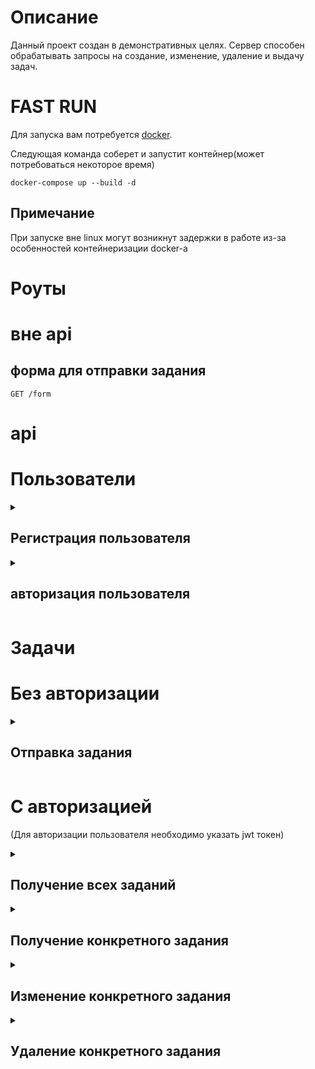 # **Описание**
Данный проект создан в демонстративных целях.
Сервер способен обрабатывать запросы на создание, изменение, удаление и выдачу задач.
# **FAST RUN**
Для запуска вам потребуется <a href="https://www.docker.com/products/docker-desktop/">docker</a>.

Следующая команда соберет и запустит контейнер(может потребоваться некоторое время)
```
docker-compose up --build -d
```
## Примечание
При запуске вне linux могут возникнут задержки в работе из-за особенностей контейнеризации docker-а 
# **Роуты**
# вне api
## форма для отправки задания
```
GET /form
```
# api
# **Пользователи**
<details>
<summary>

## Регистрация пользователя 
</summary>

```
POST
/api/register 
Шаблон json-а
{
    "name":"your name",
    "email":"yourEmail@gmail.com",
    "password":"your_password"
}
```
ответ
```
{
    "access_token": "eyJ0eXAiOiJKV1QiLCJhbGciOiJIUzI1NiJ9.eyJpc3MiOiJodHRwOi8vMTI3LjAuMC4xOjgwMDAvYXBpL3JlZ2lzdGVyIiwiaWF0IjoxNjg0NDg2NjA5LCJleHAiOjE2ODcwNzg2MDksIm5iZiI6MTY4NDQ4NjYwOSwianRpIjoiTFZxbmVWdDhnYm1rWm9VZCIsInN1YiI6IjIiLCJwcnYiOiIyM2JkNWM4OTQ5ZjYwMGFkYjM5ZTcwMWM0MDA4NzJkYjdhNTk3NmY3In0.XVsaQQHfvUjFd6LTZXC9e7oR-RiXhq7fpucOH2ncM5g",
    "token_type": "bearer",
    "expires_in": 2592000
}
```

</details>


<details>
<summary>

## авторизация пользователя
</summary>  

```
POST        
/api/login

Шаблон json-а
{
    "email":"yourEmail@gmail.com",
    "password":"your password"
}
```
ответ
```
{
    "access_token": "eyJ0eXAiOiJKV1QiLCJhbGciOiJIUzI1NiJ9.eyJpc3MiOiJodHRwOi8vMTI3LjAuMC4xOjgwMDAvYXBpL3JlZ2lzdGVyIiwiaWF0IjoxNjg0NDg2NjA5LCJleHAiOjE2ODcwNzg2MDksIm5iZiI6MTY4NDQ4NjYwOSwianRpIjoiTFZxbmVWdDhnYm1rWm9VZCIsInN1YiI6IjIiLCJwcnYiOiIyM2JkNWM4OTQ5ZjYwMGFkYjM5ZTcwMWM0MDA4NzJkYjdhNTk3NmY3In0.XVsaQQHfvUjFd6LTZXC9e7oR-RiXhq7fpucOH2ncM5g",
    "token_type": "bearer",
    "expires_in": 2592000
}
```

</details>

# **Задачи**
# Без авторизации

<details>
<summary>

## Отправка задания
</summary>

```
POST
/api/tasks

Шаблон json-а
{
    "title":"title",
    "description":"description"
}
```
ответ
```
{
    "message": "Task created successfully"
}
```
</details>

# С авторизацией
(Для авторизации пользователя необходимо указать jwt токен)

<details>
<summary>

## Получение всех заданий
</summary>

```
GET
/api/tasks
Для сортировки по дате создания

/api/tasks?SortByUpdate=true
Для сортировки по дате обновления 
```
ответ
```
{
    "Tasks": {
        "2": {
            "id": 3,
            "title": "title",
            "description": "description",
            "status": "задача выполнена",
            "created_at": "2023-05-19T08:39:54.000000Z",
            "updated_at": "2023-05-19T09:55:36.000000Z"
        },
        "0": {
            "id": 1,
            "title": "title",
            "description": "description",
            "status": "задача выполнена",
            "created_at": "2023-05-19T06:47:12.000000Z",
            "updated_at": "2023-05-19T09:54:01.000000Z"
        },
        "4": {
            "id": 5,
            "title": "title",
            "description": "description",
            "status": "задача в работе",
            "created_at": "2023-05-19T09:37:18.000000Z",
            "updated_at": "2023-05-19T09:37:18.000000Z"
        },
    }
}
```
</details>

<details>
<summary>

## Получение конкретного задания

</summary>

```
GET
/api/tasks/{id} 
```
ответ
```
{
    "Tasks": {
        "id": 2,
        "title": "title",
        "description": "description",
        "status": "in developing",
        "created_at": "2023-05-19T07:53:47.000000Z",
        "updated_at": "2023-05-19T07:53:47.000000Z"
    }
}
```
</details>

<details>
<summary>

## Изменение конкретного задания
</summary>

```
PUT
/api/tasks/{id} 

Шаблон json-а(все поля являются опциональными)
{
    "title":"new title",
    "description":"new description",
    "status":"задача выполнена"
}
```
ответ
```
{
    "message": "Task updated successfully"
}
```

</details>
<details>
<summary>

## Удаление конкретного задания
</summary>

```
DELETE
/api/tasks/{id} 
```
ответ
```
{
    "message": "Task deleted successfully"
}
```
</details>
